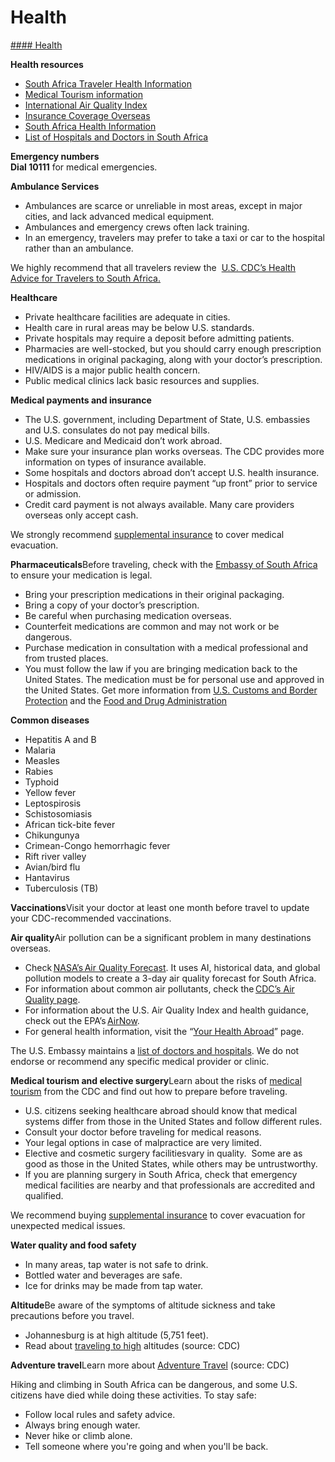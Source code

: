 # Health

[#### Health](javascript:void(0); "Health")

**Health resources**

* [South Africa Traveler Health Information](https://wwwnc.cdc.gov/travel/destinations/traveler/none/south-africa)
* [Medical Tourism information](https://wwwnc.cdc.gov/travel/yellowbook/2024/health-care-abroad/medical-tourism)
* [International Air Quality Index](https://aeronet.gsfc.nasa.gov/new_web/aqforecast)
* [Insurance Coverage Overseas](https://travel.state.gov/content/travel/en/international-travel/before-you-go/your-health-abroad/Insurance_Coverage_Overseas.html)
* [South Africa Health Information](https://www.who.int/countries/zaf/)
* [List of Hospitals and Doctors in South Africa](https://za.usembassy.gov/medical-assistance/)

**Emergency numbers  
Dial 10111** for medical emergencies.

**Ambulance Services**

* Ambulances are scarce or unreliable in most areas, except in major cities, and lack advanced medical equipment.
* Ambulances and emergency crews often lack training.
* In an emergency, travelers may prefer to take a taxi or car to the hospital rather than an ambulance.

We highly recommend that all travelers review the  [U.S. CDC’s Health Advice for Travelers to South Africa.](https://wwwnc.cdc.gov/travel/destinations/traveler/none/south-africa)

**Healthcare**

* Private healthcare facilities are adequate in cities.
* Health care in rural areas may be below U.S. standards.
* Private hospitals may require a deposit before admitting patients.
* Pharmacies are well-stocked, but you should carry enough prescription medications in original packaging, along with your doctor’s prescription.
* HIV/AIDS is a major public health concern.
* Public medical clinics lack basic resources and supplies.

**Medical payments and insurance**

* The U.S. government, including Department of State, U.S. embassies and U.S. consulates do not pay medical bills.
* U.S. Medicare and Medicaid don’t work abroad.
* Make sure your insurance plan works overseas. The CDC provides more information on types of insurance available.
* Some hospitals and doctors abroad don’t accept U.S. health insurance.
* Hospitals and doctors often require payment “up front” prior to service or admission.
* Credit card payment is not always available. Many care providers overseas only accept cash.

We strongly recommend [supplemental insurance](https://travel.state.gov/content/travel/en/international-travel/before-you-go/your-health-abroad/Insurance_Coverage_Overseas.html?cq_ck=1708701048867) to cover medical evacuation.

**Pharmaceuticals**Before traveling, check with the [Embassy of South Africa](https://www.saembassy.org/) to ensure your medication is legal.

* Bring your prescription medications in their original packaging.
* Bring a copy of your doctor’s prescription.
* Be careful when purchasing medication overseas.
* Counterfeit medications are common and may not work or be dangerous.
* Purchase medication in consultation with a medical professional and from trusted places.
* You must follow the law if you are bringing medication back to the United States. The medication must be for personal use and approved in the United States. Get more information from [U.S. Customs and Border Protection](https://www.cbp.gov/travel/us-citizens/know-before-you-go/prohibited-and-restricted-items) and the [Food and Drug Administration](https://www.fda.gov/)

**Common diseases**

* Hepatitis A and B
* Malaria
* Measles
* Rabies
* Typhoid
* Yellow fever
* Leptospirosis
* Schistosomiasis
* African tick-bite fever
* Chikungunya
* Crimean-Congo hemorrhagic fever
* Rift river valley
* Avian/bird flu
* Hantavirus
* Tuberculosis (TB)

**Vaccinations**Visit your doctor at least one month before travel to update your CDC-recommended vaccinations.

**Air quality**Air pollution can be a significant problem in many destinations overseas.

* Check [NASA’s Air Quality Forecast](https://aeronet.gsfc.nasa.gov/new_web/aqforecast). It uses AI, historical data, and global pollution models to create a 3-day air quality forecast for South Africa.
* For information about common air pollutants, check the [CDC’s Air Quality page](https://www.cdc.gov/air-quality/pollutants/).
* For information about the U.S. Air Quality Index and health guidance, check out the EPA’s [AirNow](https://www.airnow.gov/aqi/aqi-basics/).
* For general health information, visit the “[Your Health Abroad](https://travel.state.gov/content/travel/en/international-travel/before-you-go/your-health-abroad.html)” page.

The U.S. Embassy maintains a [list of doctors and hospitals](https://za.usembassy.gov/medical-assistance/). We do not endorse or recommend any specific medical provider or clinic.

**Medical tourism and elective surgery**Learn about the risks of [medical tourism](https://wwwnc.cdc.gov/travel/page/medical-tourism) from the CDC and find out how to prepare before traveling.

* U.S. citizens seeking healthcare abroad should know that medical systems differ from those in the United States and follow different rules.
* Consult your doctor before traveling for medical reasons.
* Your legal options in case of malpractice are very limited.
* Elective and cosmetic surgery facilitiesvary in quality.  Some are as good as those in the United States, while others may be untrustworthy.
* If you are planning surgery in South Africa, check that emergency medical facilities are nearby and that professionals are accredited and qualified.

We recommend buying [supplemental insurance](https://travel.state.gov/content/travel/en/international-travel/before-you-go/your-health-abroad/Insurance_Coverage_Overseas.html?cq_ck=1708701048867) to cover evacuation for unexpected medical issues.

**Water quality and food safety**

* In many areas, tap water is not safe to drink.
* Bottled water and beverages are safe.
* Ice for drinks may be made from tap water.

**Altitude**Be aware of the symptoms of altitude sickness and take precautions before you travel.

* Johannesburg is at high altitude (5,751 feet).
* Read about [traveling to high](https://wwwnc.cdc.gov/travel/page/travel-to-high-altitudes) altitudes (source: CDC)

**Adventure travel**Learn more about [Adventure Travel](https://wwwnc.cdc.gov/travel/page/adventure) (source: CDC)

Hiking and climbing in South Africa can be dangerous, and some U.S. citizens have died while doing these activities. To stay safe:

* Follow local rules and safety advice.
* Always bring enough water.
* Never hike or climb alone.
* Tell someone where you're going and when you'll be back.